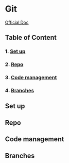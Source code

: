 # Git

[Official Doc](https://git-scm.com/doc)

## Table of Content
### 1. [Set up](#set-up)
### 2. [Repo](#repo)
### 3. [Code management](#Code-management)
### 4. [Branches](#Branches)

## Set up

## Repo

## Code management

## Branches

